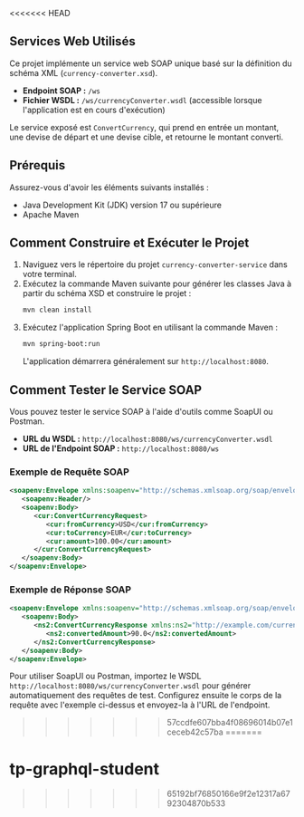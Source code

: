 <<<<<<< HEAD

## Services Web Utilisés
Ce projet implémente un service web SOAP unique basé sur la définition du schéma XML (`currency-converter.xsd`).

*   **Endpoint SOAP :** `/ws`
*   **Fichier WSDL :** `/ws/currencyConverter.wsdl` (accessible lorsque l'application est en cours d'exécution)

Le service exposé est `ConvertCurrency`, qui prend en entrée un montant, une devise de départ et une devise cible, et retourne le montant converti.

## Prérequis
Assurez-vous d'avoir les éléments suivants installés :
*   Java Development Kit (JDK) version 17 ou supérieure
*   Apache Maven

## Comment Construire et Exécuter le Projet

1.  Naviguez vers le répertoire du projet `currency-converter-service` dans votre terminal.
2.  Exécutez la commande Maven suivante pour générer les classes Java à partir du schéma XSD et construire le projet :
    ```bash
    mvn clean install
    ```
3.  Exécutez l'application Spring Boot en utilisant la commande Maven :
    ```bash
    mvn spring-boot:run
    ```
    L'application démarrera généralement sur `http://localhost:8080`.

## Comment Tester le Service SOAP

Vous pouvez tester le service SOAP à l'aide d'outils comme SoapUI ou Postman.

*   **URL du WSDL :** `http://localhost:8080/ws/currencyConverter.wsdl`
*   **URL de l'Endpoint SOAP :** `http://localhost:8080/ws`

### Exemple de Requête SOAP
```xml
<soapenv:Envelope xmlns:soapenv="http://schemas.xmlsoap.org/soap/envelope/" xmlns:cur="http://example.com/currency">
   <soapenv:Header/>
   <soapenv:Body>
      <cur:ConvertCurrencyRequest>
         <cur:fromCurrency>USD</cur:fromCurrency>
         <cur:toCurrency>EUR</cur:toCurrency>
         <cur:amount>100.00</cur:amount>
      </cur:ConvertCurrencyRequest>
   </soapenv:Body>
</soapenv:Envelope>
```

### Exemple de Réponse SOAP
```xml
<soapenv:Envelope xmlns:soapenv="http://schemas.xmlsoap.org/soap/envelope/">
   <soapenv:Body>
      <ns2:ConvertCurrencyResponse xmlns:ns2="http://example.com/currency">
         <ns2:convertedAmount>90.0</ns2:convertedAmount>
      </ns2:ConvertCurrencyResponse>
   </soapenv:Body>
</soapenv:Envelope>
```

Pour utiliser SoapUI ou Postman, importez le WSDL `http://localhost:8080/ws/currencyConverter.wsdl` pour générer automatiquement des requêtes de test. Configurez ensuite le corps de la requête avec l'exemple ci-dessus et envoyez-la à l'URL de l'endpoint. 
>>>>>>> 57ccdfe607bba4f08696014b07e1ceceb42c57ba
=======
# tp-graphql-student
>>>>>>> 65192bf76850166e9f2e12317a6792304870b533
